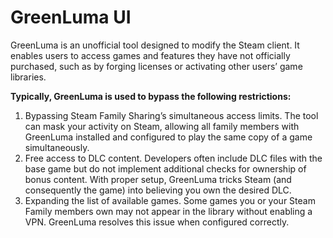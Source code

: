 # GreenLuma UI
GreenLuma is an unofficial tool designed to modify the Steam client. It enables users to access games and features they have not officially purchased, such as by forging licenses or activating other users’ game libraries.

**Typically, GreenLuma is used to bypass the following restrictions:**
1) Bypassing Steam Family Sharing’s simultaneous access limits. The tool can mask your activity on Steam, allowing all family members with GreenLuma installed and configured to play the same copy of a game simultaneously.
2) Free access to DLC content. Developers often include DLC files with the base game but do not implement additional checks for ownership of bonus content. With proper setup, GreenLuma tricks Steam (and consequently the game) into believing you own the desired DLC.
3) Expanding the list of available games. Some games you or your Steam Family members own may not appear in the library without enabling a VPN. GreenLuma resolves this issue when configured correctly.

